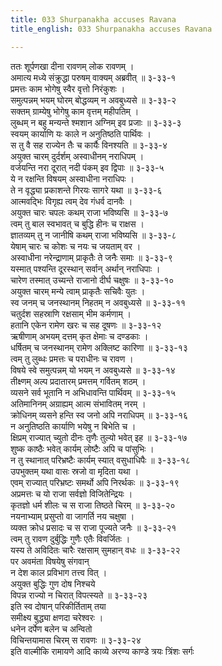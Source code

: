 ```yaml
---
title: 033 Shurpanakha accuses Ravana
title_english: 033 Shurpanakha accuses Ravana

---
```


<div class="audioEmbed"  caption="श्रीराम-हरिसीताराममूर्ति-घनपाठिभ्यां वचनम्" src="https://archive.org/download/Ramayana-recitation-Sriram-harisItArAmamUrti-Ghanapaati-v2/Kanda_3/Kanda_3_ARK-033-Ravana_Nirbhartha_Sanaa.mp3"></div>

ततः शूर्पणखा दीना रावणम् लोक रावणम् ।  
अमात्य मध्ये संक्रुद्धा परुषम् वाक्यम् अब्रवीत् ॥ ३-३३-१  
प्रमत्तः काम भोगेषु स्वैर वृत्तो निरंकुशः ।  
समुत्पन्नम् भयम् घोरम् बोद्धव्यम् न अवबुध्यसे ॥ ३-३३-२  
सक्तम् ग्राम्येषु भोगेषु काम वृत्तम् महीपतिम् ।  
लुब्धम् न बहु मन्यन्ते श्मशान अग्निम् इव प्रजाः ॥ ३-३३-३  
स्वयम् कार्याणि यः काले न अनुतिष्ठति पार्थिवः ।  
स तु वै सह राज्येन तैः च कार्यैः विनश्यति ॥ ३-३३-४  
अयुक्त चारम् दुर्दर्शम् अस्वाधीनम् नराधिपम् ।  
वर्जयन्ति नरा दूरात् नदी पंकम् इव द्विपाः ॥ ३-३३-५  
ये न रक्षन्ति विषयम् अस्वाधीना नराधिपः ।  
ते न वृद्ध्या प्रकाशन्ते गिरयः सागरे यथा ॥ ३-३३-६  
आत्मवद्भिः विगृह्य त्वम् देव गंधर्व दानवैः ।  
अयुक्त चारः चपलः कथम् राजा भविष्यसि ॥ ३-३३-७  
त्वम् तु बाल स्वभावत् च बुद्धि हीनः च राक्षस ।  
ज्ञातव्यम् तु न जानीषि कथम् राजा भविष्यसि ॥ ३-३३-८  
येषाम् चारः च कोशः च नयः च जयताम् वर ।  
अस्वाधीना नरेन्द्राणाम् प्राकृतैः ते जनैः समाः ॥ ३-३३-९  
यस्मात् पश्यन्ति दूरस्थान् सर्वान् अर्थान् नराधिपाः ।  
चारेण तस्मात् उच्यन्ते राजानो दीर्घ चक्षुषः ॥ ३-३३-१०  
अयुक्त चारम् मन्ये त्वाम् प्राकृतैः सचिवैः युतः ।  
स्व जनम् च जनस्थानम् निहतम् न अवबुध्यसे ॥ ३-३३-११  
चतुर्दश सहस्राणि रक्षसाम् भीम कर्मणाम् ।  
हतानि एकेन रामेण खरः च सह दूषणः ॥ ३-३३-१२  
ऋषीणाम् अभयम् दत्तम् कृत क्षेमाः च दण्डकाः ।  
धर्षितम् च जनस्थानम् रामेण अक्लिष्ट कारिणा ॥ ३-३३-१३  
त्वम् तु लुब्धः प्रमत्तः च पराधीनः च रावण ।  
विषये स्वे समुत्पन्नम् यो भयम् न अवबुध्यसे ॥ ३-३३-१४  
तीक्ष्णम् अल्प प्रदातारम् प्रमत्तम् गर्वितम् शठम् ।  
व्यसने सर्व भूतानि न अभिधावन्ति पार्थिवम् ॥ ३-३३-१५  
अतिमानिनम् अग्राह्यम् आत्म संभावितम् नरम् ।  
क्रोधिनम् व्यसने हन्ति स्व जनो अपि नराधिपम् ॥ ३-३३-१६  
न अनुतिष्ठति कार्याणि भयेषु न बिभेति च ।  
क्षिप्रम् राज्यात् च्युतो दीनः तृणैः तुल्यो भवेत् इह ॥ ३-३३-१७  
शुष्क काष्ठैः भवेत् कार्यम् लोष्टैः अपि च पांसुभिः ।  
न तु स्थानात् परिभ्रष्टैः कार्यम् स्यात् वसुधाधिपैः ॥ ३-३३-१८  
उपभुक्तम् यथा वासः स्रजो वा मृदिता यथा ।  
एवम् राज्यात् परिभ्रष्टः समर्थो अपि निरर्थकः ॥ ३-३३-१९  
अप्रमत्तः च यो राजा सर्वज्ञो विजितेन्द्रियः ।  
कृतज्ञो धर्म शीलः च स राजा तिष्ठते चिरम् ॥ ३-३३-२०  
नयनाभ्याम् प्रसुप्तो वा जागर्ति नय चक्षुषा ।  
व्यक्त क्रोध प्रसादः च स राजा पूज्यते जनैः ॥ ३-३३-२१  
त्वम् तु रावण दुर्बुद्धिः गुणैः एतैः विवर्जितः ।  
यस्य ते अविदितः चारैः रक्षसाम् सुमहान् वधः ॥ ३-३३-२२  
पर अवमंता विषयेषु संगवान्  
न देश काल प्रविभाग तत्त्व वित् ।  
अयुक्त बुद्धिः गुण दोष निश्चये  
विपन्न राज्यो न चिरात् विपत्स्यते ॥ ३-३३-२३  
इति स्व दोषान् परिकीर्तिताम् तया  
समीक्ष्य बुद्ध्या क्षणदा चरेश्वरः ।  
धनेन दर्पेण बलेन च अन्वितो  
विचिन्तयामास चिरम् स रावणः ॥ ३-३३-२४  
इति वाल्मीकि रामायणे आदि काव्ये अरण्य काण्डे त्रयः त्रिंशः सर्गः